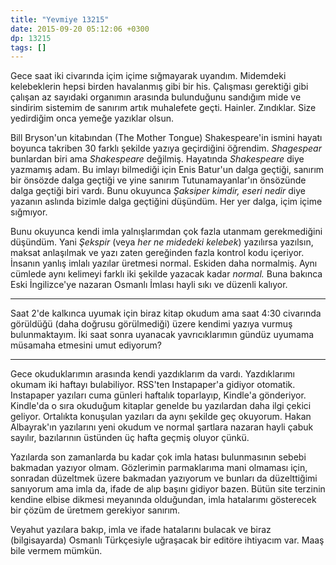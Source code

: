 ```yaml
---
title: "Yevmiye 13215"
date: 2015-09-20 05:12:06 +0300
dp: 13215
tags: []
---
```


Gece saat iki civarında içim içime sığmayarak uyandım. Midemdeki
kelebeklerin hepsi birden havalanmış gibi bir his. Çalışması gerektiği
gibi çalışan az sayıdaki organımın arasında bulunduğunu sandığım mide
ve sindirim sistemim de sanırım artık muhalefete
geçti. Hainler. Zındıklar. Size yedirdiğim onca yemeğe yazıklar olsun.

Bill Bryson'un kitabından (The Mother Tongue) Shakespeare'in ismini
hayatı boyunca takriben 30 farklı şekilde yazıya geçirdiğini
öğrendim. *Shagespear* bunlardan biri ama *Shakespeare*
değilmiş. Hayatında *Shakespeare* diye yazmamış adam. Bu imlayı
bilmediği için Enis Batur'un dalga geçtiği, sanırım bir önsözde dalga
geçtiği ve yine sanırım Tutunamayanlar'ın önsözünde dalga geçtiği biri
vardı. Bunu okuyunca *Şaksiper kimdir, eseri nedir* diye yazanın
aslında bizimle dalga geçtiğini düşündüm. Her yer dalga, içim içime
sığmıyor.

Bunu okuyunca kendi imla yalnışlarımdan çok fazla utanmam
gerekmediğini düşündüm. Yani *Şekspir* (veya *her ne midedeki
kelebek*) yazılırsa yazılsın, maksat anlaşılmak ve yazı zaten
gereğinden fazla kontrol kodu içeriyor. İnsanın yanlış imlalı yazılar
üretmesi normal. Eskiden daha normalmiş. Aynı cümlede aynı kelimeyi
farklı iki şekilde yazacak kadar *normal.* Buna bakınca Eski
İngilizce'ye nazaran Osmanlı İmlası hayli sıkı ve düzenli kalıyor.

----

Saat 2'de kalkınca uyumak için biraz kitap okudum ama saat 4:30
civarında görüldüğü (daha doğrusu görülmediği) üzere kendimi yazıya
vurmuş bulunmaktayım. İki saat sonra uyanacak yavrıcıklarımın gündüz
uyumama müsamaha etmesini umut ediyorum?

-----

Gece okuduklarımın arasında kendi yazdıklarım da vardı. Yazdıklarımı
okumam iki haftayı bulabiliyor. RSS'ten Instapaper'a gidiyor
otomatik. Instapaper yazıları cuma günleri haftalık toparlayıp,
Kindle'a gönderiyor. Kindle'da o sıra okuduğum kitaplar genelde bu
yazılardan daha ilgi çekici geliyor. Ortalıkta konuşulan yazıları da
aynı şekilde geç okuyorum. Hakan Albayrak'ın yazılarını yeni okudum ve
normal şartlara nazaran hayli çabuk sayılır, bazılarının üstünden üç
hafta geçmiş oluyor çünkü.

Yazılarda son zamanlarda bu kadar çok imla hatası bulunmasının sebebi
bakmadan yazıyor olmam. Gözlerimin parmaklarıma mani olmaması için,
sonradan düzeltmek üzere bakmadan yazıyorum ve bunları da düzelttiğimi
sanıyorum ama imla da, ifade de alıp başını gidiyor bazen. Bütün site
terzinin kendine elbise dikmesi meyanında olduğundan, imla hatalarımı
gösterecek bir çözüm de üretmem gerekiyor sanırım.

Veyahut yazılara bakıp, imla ve ifade hatalarını bulacak ve biraz
(bilgisayarda) Osmanlı Türkçesiyle uğraşacak bir editöre ihtiyacım
var. Maaş bile vermem mümkün.


